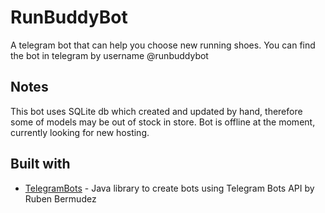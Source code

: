 # RunBuddyBot

A telegram bot that can help you choose new running shoes.
You can find the bot in telegram by username @runbuddybot

## Notes

This bot uses SQLite db which created and updated by hand, therefore some of models may be out of stock in store.
Bot is offline at the moment, currently looking for new hosting.

## Built with

* [TelegramBots](https://github.com/rubenlagus/TelegramBots) - Java library to create bots using Telegram Bots API by Ruben Bermudez

